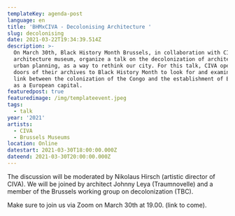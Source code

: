 ```yaml
---
templateKey: agenda-post
language: en
title: 'BHMxCIVA - Decolonising Architecture '
slug: decolonising
date: 2021-03-22T19:34:39.514Z
description: >-
  On March 30th, Black History Month Brussels, in collaboration with CIVA, the
  architecture museum, organize a talk on the decolonization of architecture and
  urban planning, as a way to rethink our city. For this talk, CIVA opened the
  doors of their archives to Black History Month to look for and examine the
  link between the colonization of the Congo and the establishment of Brussels
  as a European capital.
featuredpost: true
featuredimage: /img/templateevent.jpeg
tags:
  - talk
year: '2021'
artists:
  - CIVA
  - Brussels Museums
location: Online
datestart: 2021-03-30T18:00:00.000Z
dateend: 2021-03-30T20:00:00.000Z
---
```



The discussion will be moderated by Nikolaus Hirsch (artistic director of CIVA). We will be joined by architect Johnny Leya (Traumnovelle) and a member of the Brussels working group on decolonization (TBC). 

Make sure to join us via Zoom on March 30th at 19.00. (link to come).
